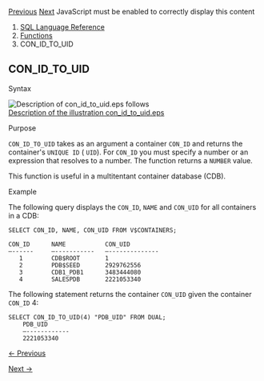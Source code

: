 [Previous](con_id_to_guid.md) [Next](CON_NAME_TO_ID.md) JavaScript must be
enabled to correctly display this content

  1. [SQL Language Reference ](index.md)
  2. [Functions](Functions.md)
  3. CON_ID_TO_UID

## CON_ID_TO_UID

Syntax

  

![Description of con_id_to_uid.eps
follows](https://docs.oracle.com/en/database/oracle/oracle-database/23/sqlrf/img/con_id_to_uid.gif)  
[Description of the illustration
con_id_to_uid.eps](img_text/con_id_to_uid.md)

  

Purpose

`CON_ID_TO_UID` takes as an argument a container `CON_ID` and returns the
container's `UNIQUE ID` ( `UID`). For `CON_ID` you must specify a number or an
expression that resolves to a number. The function returns a `NUMBER` value.

This function is useful in a multitentant container database (CDB).

Example

The following query displays the `CON_ID`, `NAME` and `CON_UID` for all
containers in a CDB:

    
    
    SELECT CON_ID, NAME, CON_UID FROM V$CONTAINERS;
    
    CON_ID      NAME           CON_UID
    –------     –-----------   –--------------
       1        CDB$ROOT       1
       2        PDB$SEED       2929762556
       3        CDB1_PDB1      3483444080
       4        SALESPDB       2221053340 

The following statement returns the container `CON_UID` given the container
`CON_ID` 4:

    
    
    SELECT CON_ID_TO_UID(4) "PDB_UID" FROM DUAL;
        PDB_UID
        –------------
        2221053340


[← Previous](con_id_to_guid.md)

[Next →](CON_NAME_TO_ID.md)
